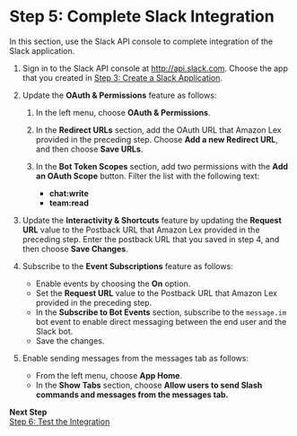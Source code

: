 # Step 5: Complete Slack Integration<a name="slack-bot-back-in-slack-console"></a>

In this section, use the Slack API console to complete integration of the Slack application\.

1. Sign in to the Slack API console at [http://api\.slack\.com](http://api.slack.com)\. Choose the app that you created in [Step 3: Create a Slack Application](slack-bot-assoc-create-app.md)\.

1. Update the **OAuth & Permissions** feature as follows:

   1. In the left menu, choose **OAuth & Permissions**\.

   1. In the **Redirect URLs** section, add the OAuth URL that Amazon Lex provided in the preceding step\. Choose **Add a new Redirect URL**, and then choose **Save URLs**\.

   1. In the **Bot Token Scopes** section, add two permissions with the **Add an OAuth Scope** button\. Filter the list with the following text:
      + **chat:write**
      + **team:read**

1. Update the **Interactivity & Shortcuts** feature by updating the **Request URL** value to the Postback URL that Amazon Lex provided in the preceding step\. Enter the postback URL that you saved in step 4, and then choose **Save Changes**\.

1. Subscribe to the **Event Subscriptions** feature as follows:
   + Enable events by choosing the **On** option\.
   + Set the **Request URL** value to the Postback URL that Amazon Lex provided in the preceding step\. 
   + In the **Subscribe to Bot Events** section, subscribe to the `message.im` bot event to enable direct messaging between the end user and the Slack bot\.
   + Save the changes\.

1. Enable sending messages from the messages tab as follows:
   + From the left menu, choose **App Home**\.
   + In the **Show Tabs** section, choose **Allow users to send Slash commands and messages from the messages tab\.**



**Next Step**  
[Step 6: Test the Integration ](slack-bot-test.md)